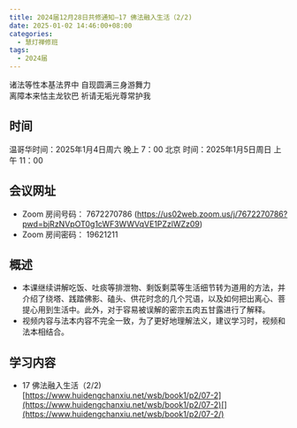 ```yaml
---
title: 2024届12月28日共修通知—17 佛法融入生活（2/2)
date: 2025-01-02 14:46:00+08:00
categories:
  - 慧灯禅修班
tags:
  - 2024届
---
```

诸法等性本基法界中 自现圆满三身游舞力\
离障本来怙主龙钦巴 祈请无垢光尊常护我

## 时间

温哥华时间：2025年1月4日周六 晚上 7：00
北京 时间：2025年1月5日周日 上午 11：00

## 会议网址

* Zoom 房间号码： 7672270786 (https://us02web.zoom.us/j/7672270786?pwd=bjRzNVpOT0g1cWF3WWVqVE1PZzlWZz09) 
* Zoom 房间密码： 19621211

## 概述

* 本课继续讲解吃饭、吐痰等排泄物、剩饭剩菜等生活细节转为道用的方法，并介绍了绕塔、践踏佛影、磕头、供花时念的几个咒语，以及如何把出离心、菩提心用到生活中。此外，对于容易被误解的密宗五肉五甘露进行了解释。
* 视频内容与法本内容不完全一致，为了更好地理解法义，建议学习时，视频和法本相结合。 

## 学习内容

* 17 佛法融入生活（2/2) [https://www.huidengchanxiu.net/wsb/book1/p2/07-2](https://www.huidengchanxiu.net/wsb/book1/p2/07-2)[](https://www.huidengchanxiu.net/wsb/book1/p2/07-2/)
